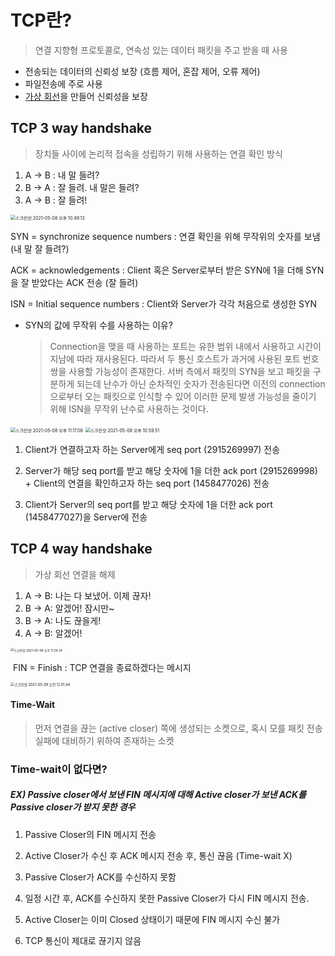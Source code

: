 # TCP란?

> 연결 지향형 프로토콜로, 연속성 있는 데이터 패킷을 주고 받을 때 사용 

- 전송되는 데이터의 신뢰성 보장 (흐름 제어, 혼잡 제어, 오류 제어)
- 파일전송에 주로 사용
- <u>가상 회선</u>을 만들어 신뢰성을 보장



## TCP 3 way handshake

> 장치들 사이에 논리적 접속을 성립하기 위해 사용하는 연결 확인 방식



1. A -> B : 내 말 들려?
2. B -> A : 잘 들려. 내 말은 들려?
3. A -> B : 잘 들려!

<img src="/assets/img/network/tcp_ip_3way_4way_1.png" alt="스크린샷 2021-05-08 오후 10.49.13" style="zoom:50%;" />

SYN = synchronize sequence numbers : 연결 확인을 위해 무작위의 숫자를 보냄 (내 말 잘 들려?)

ACK = acknowledgements : Client 혹은 Server로부터 받은 SYN에 1을 더해 SYN을 잘 받았다는 ACK 전송 (잘 들려)

ISN = Initial sequence numbers : Client와 Server가 각각 처음으로  생성한 SYN



* SYN의 값에 무작위 수를 사용하는 이유?

  > Connection을 맺을 때 사용하는 포트는 유한 범위 내에서 사용하고 시간이 지남에 따라 재사용된다. 따라서 두 통신 호스트가 과거에 사용된 포트 번호 쌍을 사용할 가능성이 존재한다. 서버 측에서 패킷의 SYN을 보고 패킷을 구분하게 되는데 난수가 아닌 순차적인 숫자가 전송된다면 이전의 connection으로부터 오는 패킷으로 인식할 수 있어 이러한 문제 발생 가능성을 줄이기 위해 ISN을 무작위 난수로 사용하는 것이다.

<img src="/Users/pro/Library/Application Support/typora-user-images/스크린샷 2021-05-08 오후 11.17.08.png" alt="스크린샷 2021-05-08 오후 11.17.08" style="zoom:50%;" />

<img src="/Users/pro/Library/Application Support/typora-user-images/스크린샷 2021-05-08 오후 10.59.51.png" alt="스크린샷 2021-05-08 오후 10.59.51" style="zoom:50%;" />

1. Client가 연결하고자 하는 Server에게 seq port (2915269997) 전송

2. Server가 해당 seq port를 받고 해당 숫자에 1을 더한 ack port (2915269998) + Client의 연결을 확인하고자 하는 seq port (1458477026) 전송

3. Client가 Server의 seq port를 받고 해당 숫자에 1을 더한 ack port (1458477027)을 Server에 전송

   

   

## TCP 4 way handshake

> 가상 회선 연결을 해제



1. A -> B: 나는 다 보냈어. 이제 끊자! 
2. B -> A: 알겠어! 잠시만~
3. B -> A: 나도 끊을게!
4. A -> B: 알겠어!

<img src="/Users/pro/Library/Application Support/typora-user-images/스크린샷 2021-05-08 오후 11.59.24.png" alt="스크린샷 2021-05-08 오후 11.59.24" style="zoom:35%;" />



​	FIN = Finish : TCP 연결을 종료하겠다는 메시지

 <img src="/Users/pro/Library/Application Support/typora-user-images/스크린샷 2021-05-09 오전 12.01.44.png" alt="스크린샷 2021-05-09 오전 12.01.44" style="zoom:40%;" />



#### Time-Wait

>  먼저 연결을 끊는 (active closer) 쪽에 생성되는 소켓으로, 혹시 모를 패킷 전송 실패에 대비하기 위하여 존재하는 소켓



### Time-wait이 없다면?

##### EX) Passive closer에서 보낸 FIN 메시지에 대해 Active closer가 보낸 ACK를 Passive closer가 받지 못한 경우

1. Passive Closer의 FIN 메시지 전송
2. Active Closer가 수신 후 ACK 메시지 전송 후, 통신 끊음 (Time-wait X)
3. Passive Closer가 ACK를 수신하지 못함 

4. 일정 시간 후, ACK를 수신하지 못한 Passive Closer가 다시 FIN 메시지 전송.
5. Active Closer는 이미 Closed 상태이기 때문에 FIN 메시지 수신 불가
6. TCP 통신이 제대로 끊기지 않음
